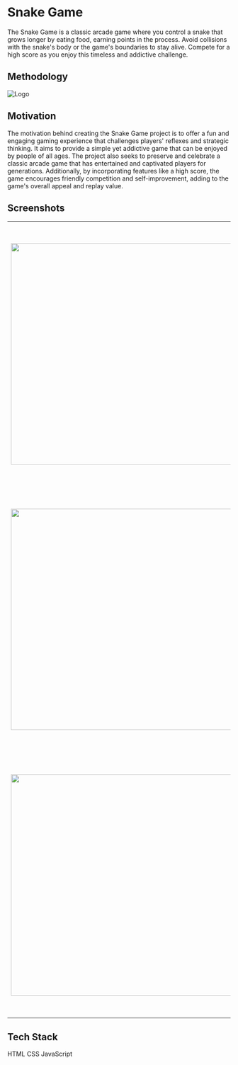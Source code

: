 # Snake Game


The Snake Game is a classic arcade game where you control a snake that grows longer by eating food, earning points in the process. Avoid collisions with the snake's body or the game's boundaries to stay alive. Compete for a high score as you enjoy this timeless and addictive challenge.

## Methodology



![Logo](https://user-images.githubusercontent.com/72693509/222978698-be294859-fa58-47d7-924b-e84f3d3e26cb.png)

## Motivation
The motivation behind creating the Snake Game project is to offer a fun and engaging gaming experience that challenges players' reflexes and strategic thinking. It aims to provide a simple yet addictive game that can be enjoyed by people of all ages. The project also seeks to preserve and celebrate a classic arcade game that has entertained and captivated players for generations. Additionally, by incorporating features like a high score, the game encourages friendly competition and self-improvement, adding to the game's overall appeal and replay value.
## Screenshots

<table width="100%">
  <tbody>
    <tr>
      <td width="1%" height="600px"><img height= "500"src="[https://user-images.githubusercontent.com/72693509/222979288-030addb6-b0ff-43d7-b04e-b765063f2393.jpg](https://github.com/rachana1009/snake_game/assets/71558587/eba7a6d0-de8b-4207-9d24-9e6d45df993c.png)"/></td>
      <td width="1%" height="600px"><img height= "500" src="https://user-images.githubusercontent.com/72693509/222979330-2130afa4-ac0e-4e47-b35e-710d1d7117a5.jpg"/></td>
       <td width="1%" height="600px"><img height= "500" src="https://user-images.githubusercontent.com/72693509/222979333-8e07f636-c3dc-4e49-8755-40180b6c1e90.jpg"/></td>
    </tr>
    <tr></tr>
    <tr>
      <td width="1%" height="600px"><img height= "500" src="https://user-images.githubusercontent.com/72693509/222979579-97015b71-c876-4087-8142-141fbe6c12b0.jpg"/></td>
      <td width="1%" height="600px"><img  height= "500" src="https://user-images.githubusercontent.com/72693509/222979581-a3eee1fa-e36d-4a3c-ae3a-65129338f6e4.png"/></td>
       <td width="1%" height="600px"><img height= "500" src="https://user-images.githubusercontent.com/72693509/222979588-b2ff689c-b808-4660-8187-76c4b3acf4f9.jpg"/></td>
    </tr>
    <tr>
      <td width="1%" height="600px"><img height= "500" src="https://user-images.githubusercontent.com/72693509/222979337-1a63ab31-2bb1-4474-b965-b809dc27f4af.jpg"/></td>
      <td width="1%" height="600px"><img height= "500" src="https://user-images.githubusercontent.com/72693509/222979797-8ea23bb4-50b2-4f6e-887b-5789aee2593e.jpg"/></td>
       <td width="1%" height="600px"><img height= "500" src="https://user-images.githubusercontent.com/72693509/222980082-38251ece-54f6-4b64-84a7-0b8b7dc9ddb5.jpg"/></td>
    </tr>
  </tbody>
</table>




## Tech Stack

HTML
CSS
JavaScript
